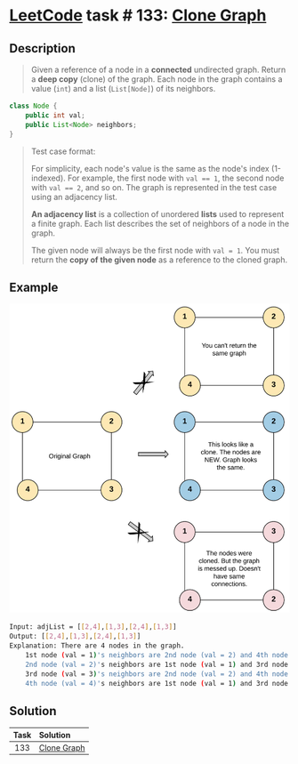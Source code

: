 # [LeetCode][leetcode] task # 133: [Clone Graph][task]

Description
-----------

> Given a reference of a node in a **connected** undirected graph.
> Return a **deep copy** (clone) of the graph.
> Each node in the graph contains a value (`int`) and a list (`List[Node]`) of its neighbors.

```java
class Node {
    public int val;
    public List<Node> neighbors;
}
```

> Test case format:
> 
> For simplicity, each node's value is the same as the node's index (1-indexed).
> For example, the first node with `val == 1`, the second node with `val == 2`, and so on.
> The graph is represented in the test case using an adjacency list.
> 
> **An adjacency list** is a collection of unordered **lists** used to represent a finite graph.
> Each list describes the set of neighbors of a node in the graph.
> 
> The given node will always be the first node with `val = 1`.
> You must return the **copy of the given node** as a reference to the cloned graph.

 Example
-------

![graph.png](image/graph.png)

```sh
Input: adjList = [[2,4],[1,3],[2,4],[1,3]]
Output: [[2,4],[1,3],[2,4],[1,3]]
Explanation: There are 4 nodes in the graph.
    1st node (val = 1)'s neighbors are 2nd node (val = 2) and 4th node (val = 4).
    2nd node (val = 2)'s neighbors are 1st node (val = 1) and 3rd node (val = 3).
    3rd node (val = 3)'s neighbors are 2nd node (val = 2) and 4th node (val = 4).
    4th node (val = 4)'s neighbors are 1st node (val = 1) and 3rd node (val = 3).
```

Solution
--------

| Task | Solution                |
|:----:|:------------------------|
| 133  | [Clone Graph][solution] |


[leetcode]: <http://leetcode.com/>
[task]: <https://leetcode.com/problems/clone-graph/>
[solution]: <https://github.com/wellaxis/witalis-jkit/blob/main/module/tasks/src/main/java/com/witalis/jkit/tasks/core/task/leetcode/h2/p133/option/Practice.java>
